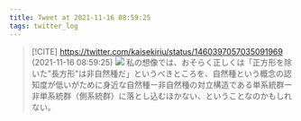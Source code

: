 ```yaml
---
title: Tweet at 2021-11-16 08:59:25
tags: twitter_log
---
```


> [!CITE] https://twitter.com/kaisekiriu/status/1460397057035091969 (2021-11-16 08:59:25)
> ![](https://twitter.com/kaisekiriu/status/1460397057035091969)
> 私の想像では、おそらく正しくは「正方形を除いた"長方形"は非自然種だ」というべきところを、自然種という概念の認知度が低いがために身近な自然種ー非自然種の対立構造である単系統群ー非単系統群（側系統群）に落とし込むほかない、ということなのかもしれない。
